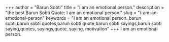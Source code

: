 +++
author = "Barun Sobti"
title = "I am an emotional person."
description = "the best Barun Sobti Quote: I am an emotional person."
slug = "i-am-an-emotional-person"
keywords = "I am an emotional person.,barun sobti,barun sobti quotes,barun sobti quote,barun sobti sayings,barun sobti saying,quotes, sayings,quote, saying, motivation"
+++
I am an emotional person.
